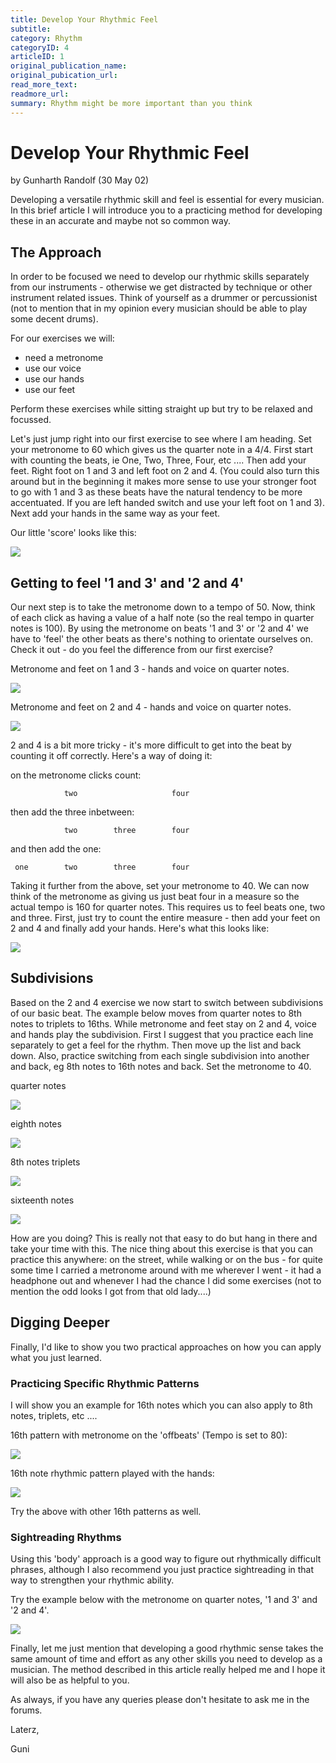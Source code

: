 ```yaml
---
title: Develop Your Rhythmic Feel
subtitle: 
category: Rhythm
categoryID: 4
articleID: 1
original_publication_name:
original_pubication_url:
read_more_text:
readmore_url:
summary: Rhythm might be more important than you think
---
```


# Develop Your Rhythmic Feel
by Gunharth Randolf  (30 May 02) 

Developing a versatile rhythmic skill and feel is essential for every musician. In this brief article I will introduce you to a practicing method for developing these in an accurate and maybe not so common way.

## The Approach

In order to be focused we need to develop our rhythmic skills separately from our instruments - otherwise we get distracted by technique or other instrument related issues. Think of yourself as a drummer or percussionist (not to mention that in my opinion every musician should be able to play some decent drums).

For our exercises we will:
- need a metronome
- use our voice
- use our hands
- use our feet

Perform these exercises while sitting straight up but try to be relaxed and focussed.

Let's just jump right into our first exercise to see where I am heading. Set your metronome to 60 which gives us the quarter note in a 4/4. First start with counting the beats, ie One, Two, Three, Four, etc .... Then add your feet. Right foot on 1 and 3 and left foot on 2 and 4. (You could also turn this around but in the beginning it makes more sense to use your stronger foot to go with 1 and 3 as these beats have the natural tendency to be more accentuated. If you are left handed switch and use your left foot on 1 and 3). Next add your hands in the same way as your feet.

Our little 'score' looks like this:

![](img/rhythm/01.gif "")

## Getting to feel '1 and 3' and '2 and 4'

Our next step is to take the metronome down to a tempo of 50. Now, think of each click as having a value of a half note (so the real tempo in quarter notes is 100). By using the metronome on beats '1 and 3' or '2 and 4' we have to 'feel' the other beats as there's nothing to orientate ourselves on. Check it out - do you feel the difference from our first exercise?

Metronome and feet on 1 and 3 - hands and voice on quarter notes.

![](img/rhythm/02.gif "")

Metronome and feet on 2 and 4 - hands and voice on quarter notes.

![](img/rhythm/03.gif "")

2 and 4 is a bit more tricky - it's more difficult to get into the beat by counting it off correctly.
Here's a way of doing it:

on the metronome clicks count:
```text
            two                     four
```
then add the three inbetween:
```text
            two        three        four
```
and then add the one:
```text
 one        two        three        four
```

Taking it further from the above, set your metronome to 40. We can now think of the metronome as giving us just beat four in a measure so the actual tempo is 160 for quarter notes. This requires us to feel beats one, two and three. First, just try to count the entire measure - then add your feet on 2 and 4 and finally add your hands.
Here's what this looks like:

![](img/rhythm/03a.gif "")


## Subdivisions

Based on the 2 and 4 exercise we now start to switch between subdivisions of our basic beat. The example below moves from quarter notes to 8th notes to triplets to 16ths. While metronome and feet stay on 2 and 4, voice and hands play the subdivision. First I suggest that you practice each line separately to get a feel for the rhythm. Then move up the list and back down. Also, practice switching from each single subdivision into another and back, eg 8th notes to 16th notes and back. Set the metronome to 40.

quarter notes

![](img/rhythm/04.gif "")

eighth notes

![](img/rhythm/05.gif "")

8th notes triplets

![](img/rhythm/06.gif "")

sixteenth notes

![](img/rhythm/07.gif "")

How are you doing? This is really not that easy to do but hang in there and take your time with this. The nice thing about this exercise is that you can practice this anywhere: on the street, while walking or on the bus - for quite some time I carried a metronome around with me wherever I went - it had a headphone out and whenever I had the chance I did some exercises (not to mention the odd looks I got from that old lady....)


## Digging Deeper

Finally, I'd like to show you two practical approaches on how you can apply what you just learned.

### Practicing Specific Rhythmic Patterns

I will show you an example for 16th notes which you can also apply to 8th notes, triplets, etc ....

16th pattern with metronome on the 'offbeats' (Tempo is set to 80):

![](img/rhythm/08.gif "")

16th note rhythmic pattern played with the hands:

![](img/rhythm/09.gif "")

Try the above with other 16th patterns as well.


### Sightreading Rhythms

Using this 'body' approach is a good way to figure out rhythmically difficult phrases, although I also recommend you just practice sightreading in that way to strengthen your rhythmic ability.

Try the example below with the metronome on quarter notes, '1 and 3' and '2 and 4'.

![](img/rhythm/10.gif "")

Finally, let me just mention that developing a good rhythmic sense takes the same amount of time and effort as any other skills you need to develop as a musician. The method described in this article really helped me and I hope it will also be as helpful to you.

As always, if you have any queries please don't hesitate to ask me in the forums.

Laterz,

Guni